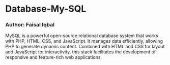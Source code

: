 # Database-My-SQL
<h3>Author: Faisal Iqbal</h3>
MySQL is a powerful open-source relational database system that works with PHP, HTML, CSS, and JavaScript. It manages data efficiently, allowing PHP to generate dynamic content. Combined with HTML and CSS for layout and JavaScript for interactivity, this stack facilitates the development of responsive and feature-rich web applications.
